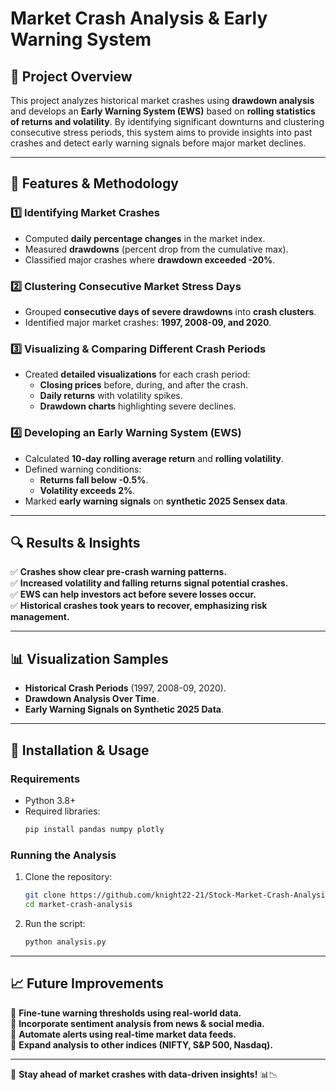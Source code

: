 # Market Crash Analysis & Early Warning System

## 📌 Project Overview
This project analyzes historical market crashes using **drawdown analysis** and develops an **Early Warning System (EWS)** based on **rolling statistics of returns and volatility**. By identifying significant downturns and clustering consecutive stress periods, this system aims to provide insights into past crashes and detect early warning signals before major market declines.

---

## 🚀 Features & Methodology
### **1️⃣ Identifying Market Crashes**
- Computed **daily percentage changes** in the market index.
- Measured **drawdowns** (percent drop from the cumulative max).
- Classified major crashes where **drawdown exceeded -20%**.

### **2️⃣ Clustering Consecutive Market Stress Days**
- Grouped **consecutive days of severe drawdowns** into **crash clusters**.
- Identified major market crashes: **1997, 2008-09, and 2020**.

### **3️⃣ Visualizing & Comparing Different Crash Periods**
- Created **detailed visualizations** for each crash period:
  - **Closing prices** before, during, and after the crash.
  - **Daily returns** with volatility spikes.
  - **Drawdown charts** highlighting severe declines.

### **4️⃣ Developing an Early Warning System (EWS)**
- Calculated **10-day rolling average return** and **rolling volatility**.
- Defined warning conditions:
  - **Returns fall below -0.5%**.
  - **Volatility exceeds 2%**.
- Marked **early warning signals** on **synthetic 2025 Sensex data**.

---

## 🔍 Results & Insights
✅ **Crashes show clear pre-crash warning patterns.**  
✅ **Increased volatility and falling returns signal potential crashes.**  
✅ **EWS can help investors act before severe losses occur.**  
✅ **Historical crashes took years to recover, emphasizing risk management.**  

---

## 📊 Visualization Samples
- **Historical Crash Periods** (1997, 2008-09, 2020).
- **Drawdown Analysis Over Time**.
- **Early Warning Signals on Synthetic 2025 Data**.

---

## 🔧 Installation & Usage
### **Requirements**
- Python 3.8+
- Required libraries:
  ```sh
  pip install pandas numpy plotly
  ```
### **Running the Analysis**
1. Clone the repository:
   ```sh
   git clone https://github.com/knight22-21/Stock-Market-Crash-Analysis.git
   cd market-crash-analysis
   ```
2. Run the script:
   ```sh
   python analysis.py
   ```

---

## 📈 Future Improvements
🔹 **Fine-tune warning thresholds using real-world data.**  
🔹 **Incorporate sentiment analysis from news & social media.**  
🔹 **Automate alerts using real-time market data feeds.**  
🔹 **Expand analysis to other indices (NIFTY, S&P 500, Nasdaq).**  

---

🚀 **Stay ahead of market crashes with data-driven insights!** 📊📉

